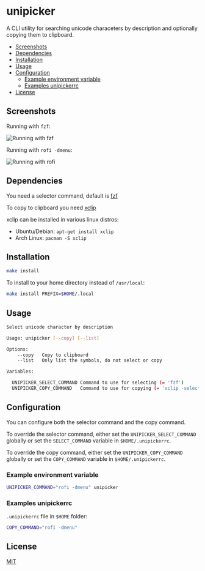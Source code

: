 # unipicker

A CLI utility for searching unicode characeters by description and optionally
copying them to clipboard.

<!-- BEGIN-MARKDOWN-TOC -->
* [Screenshots](#screenshots)
* [Dependencies](#dependencies)
* [Installation](#installation)
* [Usage](#usage)
* [Configuration](#configuration)
	* [Example environment variable](#example-environment-variable)
	* [Examples unipickerrc](#examples-unipickerrc)
* [License](#license)

<!-- END-MARKDOWN-TOC -->

## Screenshots

Running with `fzf`:

![Running with fzf](http://i.imgur.com/Q6bSd0S.png)

Running with `rofi -dmenu`:

![Running with rofi](http://i.imgur.com/q1eE3vA.png)

## Dependencies

You need a selector command, default is [fzf](https://github.com/junegunn/fzf/)

To copy to clipboard you need [xclip](http://linux.die.net/man/1/xclip)

xclip can be installed in various linux distros:

- Ubuntu/Debian: `apt-get install xclip`
- Arch Linux: `pacman -S xclip`

## Installation

```bash
make install
```

To install to your home directory instead of `/usr/local`:

```bash
make install PREFIX=$HOME/.local
```

## Usage

<!-- BEGIN-EVAL ./unipicker --help | sed -e '1i ```sh' -e '$a ```' -->
```sh
Select unicode character by description

Usage: unipicker [--copy] [--list]

Options:
    --copy   Copy to clipboard
    --list   Only list the symbols, do not select or copy

Variables:

  UNIPICKER_SELECT_COMMAND Command to use for selecting (= 'fzf')
  UNIPICKER_COPY_COMMAND   Command to use for copying (= 'xclip -selection clipboard')
```

<!-- END-EVAL -->

## Configuration

You can configure both the selector command and the copy command.

To override the selector command, either set the `UNIPICKER_SELECT_COMMAND` globally or set the `SELECT_COMMAND` variable in `$HOME/.unipickerrc`.

To override the copy command, either set the `UNIPICKER_COPY_COMMAND` globally or set the `COPY_COMMAND` variable in `$HOME/.unipickerrc`.

### Example environment variable

```bash
UNIPICKER_COMMAND="rofi -dmenu" unipicker
```

### Examples unipickerrc

`.unipickerrc` file in `$HOME` folder:

```bash
COPY_COMMAND="rofi -dmenu"
```

## License

[MIT](LICENSE)
